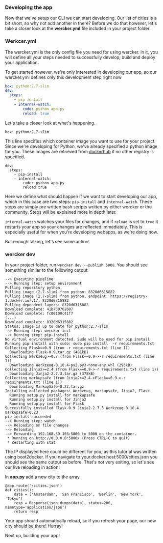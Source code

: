 ### Developing the app

Now that we've setup our CLI we can start developing.  Our list of cities is a
bit short, so why not add another in there?  Before we do that however, let's
take a closer look at the **wercker.yml** file included in your project
folder.


### Werkcer.yml
The wercker.yml is the only config file you need for using wercker.  In it, you
will define all your steps needed to successfully develop, build and deploy
your application.

To get started however, we're only interested in developing our app, so our
wercker.yml defines only this development step right now 

```yaml
box: python:2.7-slim
dev:
  steps:
    - pip-install
    - internal-watch:
        code: python app.py
        reload: true
```
Let's take a closer look at what's happening. 

`box: python:2.7-slim`

This line specifies which container image you want to use for your project.
Since we're developing for Python, we've already specified a python image for
you.  These images are retrieved from
[dockerhub](https://registry.hub.docker.com/u/library/python/) if no other
registry is specified. 

```
dev:
  steps:
    - pip-install
    - internal-watch:
        code: python app.py
        reload:true
```

Here we define what should happen if we want to start developing our app,
which in this case are two steps: `pip-install` and `internal-watch`.
These steps are simply pre written bash scripts written by either wercker or
the community. Steps will be explained more in depth later. 

`internal-watch` watches your files for changes, and if `reload` is set to
`true` it restarts your app so your changes are reflected immediately. This is
especially useful for when you're developing webapps, as we're doing now.

But enough talking, let's see some action!

### wercker dev

In your project folder, run `wercker dev --publish 5000`. You should see
something similar to the following output:

```
--> Executing pipeline
--> Running step: setup environment
Pulling repository python
Pulling image (2.7-slim) from python: 8320d6315882
Pulling image (2.7-slim) from python, endpoint: https://registry-1.docker.io/v1/: 8320d6315882
Pulling dependent layers: 8320d6315882
Download complete: 41b730702607
Download complete: fc00109c41f7
(...)
Download complete: 8320d6315882
Status: Image is up to date for python:2.7-slim
--> Running step: wercker-init
--> Running step: pip-install
No virtual environment detected. Sudo will be used for pip install
Running pip install with sudo: sudo pip install  -r requirements.txt
Collecting Flask==0.9 (from -r requirements.txt (line 1))
  Downloading Flask-0.9.tar.gz (481kB)
Collecting Werkzeug>=0.7 (from Flask==0.9->-r requirements.txt (line 1))
  Downloading Werkzeug-0.10.4-py2.py3-none-any.whl (293kB)
Collecting Jinja2>=2.4 (from Flask==0.9->-r requirements.txt (line 1))
  Downloading Jinja2-2.7.3.tar.gz (378kB)
Collecting markupsafe (from Jinja2>=2.4->Flask==0.9->-r requirements.txt (line 1))
  Downloading MarkupSafe-0.23.tar.gz
Installing collected packages: Werkzeug, markupsafe, Jinja2, Flask
  Running setup.py install for markupsafe
  Running setup.py install for Jinja2
  Running setup.py install for Flask
Successfully installed Flask-0.9 Jinja2-2.7.3 Werkzeug-0.10.4 markupsafe-0.23
pip install succeeded
--> Running step: watch
--> Reloading on file changes
--> Reloading
--> Forwarding 192.168.59.103:5000 to 5000 on the container.
 * Running on http://0.0.0.0:5000/ (Press CTRL+C to quit)
 * Restarting with stat
```

The IP displayed here could be different for you, as this tutorial was written
using boot2docker. If you navigate to your.docker.host:5000/cities.json you should see the same output as before. That's not very exiting, so let's see our live
reloading in action!

In **app.py** add a new city to the array

```
@app.route('/cities.json')
def cities():
    data = ['Amsterdam', 'San Francisco', 'Berlin', 'New York', 'Tokyo']
    resp = Response(json.dumps(data), status=200, mimetype='application/json')
    return resp
```

Your app should automatically reload, so if you refresh your page, our new city
should be there! Hurray!

Next up, building your app!
